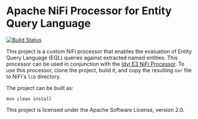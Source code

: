 # Apache NiFi Processor for Entity Query Language

[![Build Status](https://travis-ci.org/mtnfog/eql-nifi-processor.png?branch=master)](https://travis-ci.org/mtnfog/eql-nifi-processor)

This project is a custom NiFi processor that enables the evaluation of Entity Query Language (EQL) queries against extracted named entities. This processor can be used in conjunction with the [Idyl E3 NiFi Processor](https://github.com/mtnfog/idyl-e3-nifi-processor). To use this processor, clone the project, build it, and copy the resulting `nar` file to NiFi's `lib` directory.

The project can be built as:

`mvn clean install`

This project is licensed under the Apache Software License, version 2.0.
